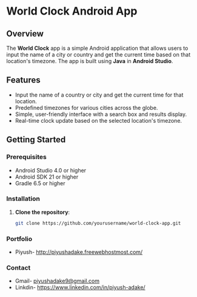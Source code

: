 # World Clock Android App

## Overview

The **World Clock** app is a simple Android application that allows users to input the name of a city or country and get the current time based on that location's timezone. The app is built using **Java** in **Android Studio**.

## Features

- Input the name of a country or city and get the current time for that location.
- Predefined timezones for various cities across the globe.
- Simple, user-friendly interface with a search box and results display.
- Real-time clock update based on the selected location's timezone.



## Getting Started

### Prerequisites

- Android Studio 4.0 or higher
- Android SDK 21 or higher
- Gradle 6.5 or higher

### Installation

1. **Clone the repository**:

   ```bash
   git clone https://github.com/yourusername/world-clock-app.git

### Portfolio
- Piyush-   http://piyushadake.freewebhostmost.com/

### Contact
- Gmail-  piyushadake9@gmail.com
- Linkdin- https://www.linkedin.com/in/piyush-adake/
